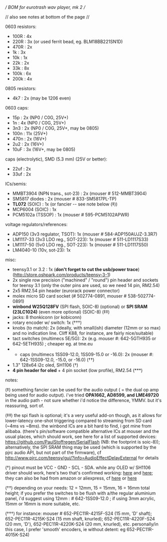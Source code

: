 **/* BOM for eurotrash wav player, mk 2 */**

// also see notes at bottom of the page // 


0603 resistors:

- 100R :		 4x 
- 220R :		 3x (or used ferrit bead, eg. BLM18BB221SN1D)
- 470R :		 2x
-  1k  :		 3x	
- 10k  :	 	 1x
- 22k  :         2x	
- 33k  :		 8x
- 100k :		 6x
- 200k : 		 4x	

0805 resistors:

- 4k7  : 		 2x (may be 1206 even)

0603 caps:

- 15p  :	     2x (NP0 / C0G, 25V+)
-  1n  :	     4x (NP0 / C0G, 25V+)
- 3n3  :		 2x (NP0 / C0G, 25V+, may be 0805)
- 100n :        11x (25V+)
- 470n :		 2x (16V+)
- 2u2  :         2x (16V+)
- 10uF :         3x (16V+, may be 0805)
  
caps (electrolytic), SMD (5.3 mm) (25V or better):

- 22uf :	  2x
- 33uf : 	  2x
	
ICs/semis:

- MMBT3904 (NPN trans., sot-23) : 2x (mouser # 512-MMBT3904)
- SM5817 diodes : 2x (mouser # 833-SM5817PL-TP)
- **TL072** (SOIC) : 1x (or fancier -- see note below (‡))
- MCP6004 (SOIC)   : 1x
- PCM5102a (TSSOP) : 1x (mouser # 595-PCM5102APWR)

voltage regulators/references:

- ADP150 (3v3 regulator, TSOT): 1x (mouser # 584-ADP150AUJZ-3.3R7)
- LM1117-33 (3v3 LDO reg., SOT-223): 1x (mouser # 511-LD1117S33)
- LM1117-50 (5v0 LDO reg., SOT-223): 1x (mouser # 511-LD1117S50)
- LM4040-10 (10v, sot-23): 1x 

misc:

- teensy3.1 or 3.2 : 1x (**don't forget to cut the usb/power trace**) (http://store.oshpark.com/products/teensy-3-1)
- 2x single row precision ("machined" / "round") pin header and sockets for teensy 3.1 (only the outer pins are used, so we need 14 pin, RM2.54)
- 2x5 RM2.54 pin header (eurorack power connector)
- molex micro SD card socket (# 502774-0891, mouser # 538-502774-0891)
- **winbond W25Q128FV** (SPI flash, SOIC-8) (optional) or **SPI SRAM (23LC1024)** (even more optional) (SOIC-8) (‡‡) 
- jacks: 8 thonkiconn (or kobiconn)
- rotary encoder w/ switch: 1x (†††)
- knobs (to match): 2x (ideally, with small(ish) diameter (12mm or so max) and no indication line. Cliff K88, for instance, are fairly nice/suitable)
- tact switches (multimecs 5E/5G): 2x (e.g. mouser #: 642-5GTH935 or 642-5ETH935) ; cheaper eg. at tme.eu
- + caps (multimecs 1SS09-12.0, 1SS09-15.0 or -16.0): 2x (mouser #: 642-1SS09-12.0, -15.0, or -16.0) (††)
- 1.3" 128x64 i2c oled, SH1106 (†)
- **4 pin header for oled** + 4 pin socket (low profile), RM2.54 (***)

notes: 

(‡) something fancier can be used for the audio output ( = the dual op amp being used for audio output).
i've tried **OPA1662, AD8599, and LME49720** in the audio path - not sure whether i'd notice the difference, YMMV. but it's reassuring, sort of.
     
(‡‡) the spi flash is optional; it's a very useful add-on though, as it allows for lower-latency one-shot triggering compared to streaming from SD card (~4ms vs ~8ms). the winbond ICs are a bit hard to find, i got mine from alibaba. (there's pin/software compatible alternative ICs at mouser and the usual places, which should work, see here for a list of supported devices: https://github.com/PaulStoffregen/SerialFlash (NB: the footprint is soic-8)); alternatively, the SPI SRAM thing may be used (which is supported by the pjrc audio API, but not part of the firmware), cf http://www.pjrc.com/teensy/gui/?info=AudioEffectDelayExternal for details

(†) pinout must be VCC - GND - SCL - SDA. while any OLED w/ SH1106 driver should work, here's two that's confirmed working: [here](http://www.ebay.de/itm/271817542866) and [here](http://www.ebay.de/itm/331132247980); they can also be had from amazon or aliexpress, cf [here](http://www.amazon.com/Serial-128X64-Display-Module-Arduino/dp/B00JM7SWI4/ref=sr_1_2?s=industrial&ie=UTF8&qid=1443270690&sr=1-2&keywords=1.3%22+Serial+128X64+OLED) or [here](http://de.aliexpress.com/item/white-1-3-I2C-IIC-Serial-128X64-12864-OLED-LCD-LED-Display-Module-for-Arduino-51/1669386183.html?isOrigTitle=true)

(††) depending on your needs: 12 = 12mm, 15 = 15mm, 16 = 16mm total height; if you prefer the switches to be flush with a/the regular aluminium panel, i'd suggest using 12mm : # 642-1SS09-12.0 ; if using 3mm acrylic, 15mm or 16mm is more suitable, etc.

(†††) for instance: mouser # 652-PEC11R-4215F-S24 (15 mm, 'D' shaft); 652-PEC11R-4215K-S24 (15 mm shaft, knurled); 652-PEC11R-4220F-S24 (20 mm, 'D'), 652-PEC11R-4220K-S24 (20 mm, knurled), etc. personally/in this case, I prefer 'smooth' encoders, ie without detent: eg 652-PEC11R-4015K-S24)

